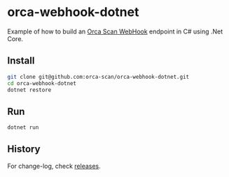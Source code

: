# orca-webhook-dotnet

Example of how to build an [Orca Scan WebHook](https://orcascan.com/docs/api/webhooks) endpoint in C# using .Net Core.

## Install

```bash
git clone git@github.com:orca-scan/orca-webhook-dotnet.git
cd orca-webhook-dotnet
dotnet restore
```

## Run

```bash
dotnet run
```

## History

For change-log, check [releases](https://github.com/orca-scan/orca-webhook-dotnet/releases).

